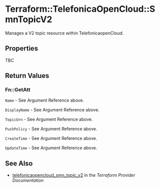 # Terraform::TelefonicaOpenCloud::SmnTopicV2

Manages a V2 topic resource within TelefonicaopenCloud.

## Properties

TBC

## Return Values

### Fn::GetAtt

`Name` - See Argument Reference above.

`DisplayName` - See Argument Reference above.

`TopicUrn` - See Argument Reference above.

`PushPolicy` - See Argument Reference above.

`CreateTime` - See Argument Reference above.

`UpdateTime` - See Argument Reference above.

## See Also

* [telefonicaopencloud_smn_topic_v2](https://www.terraform.io/docs/providers/telefonicaopencloud/r/smn_topic_v2.html) in the _Terraform Provider Documentation_